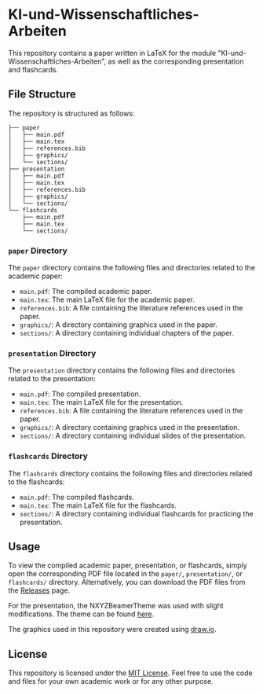 # KI-und-Wissenschaftliches-Arbeiten

This repository contains a paper written in LaTeX for the module "KI-und-Wissenschaftliches-Arbeiten", as well as the corresponding presentation and flashcards.

## File Structure

The repository is structured as follows:

```
├── paper
│   ├── main.pdf
│   ├── main.tex
│   ├── references.bib
│   ├── graphics/
│   └── sections/
├── presentation
│   ├── main.pdf
│   ├── main.tex
│   ├── references.bib
│   ├── graphics/
│   └── sections/
└── flashcards
    ├── main.pdf
    ├── main.tex
    └── sections/
```

### `paper` Directory

The `paper` directory contains the following files and directories related to the academic paper:

- `main.pdf`: The compiled academic paper.
- `main.tex`: The main LaTeX file for the academic paper.
- `references.bib`: A file containing the literature references used in the paper.
- `graphics/`: A directory containing graphics used in the paper.
- `sections/`: A directory containing individual chapters of the paper.

### `presentation` Directory

The `presentation` directory contains the following files and directories related to the presentation:

- `main.pdf`: The compiled presentation.
- `main.tex`: The main LaTeX file for the presentation.
- `references.bib`: A file containing the literature references used in the paper.
- `graphics/`: A directory containing graphics used in the presentation.
- `sections/`: A directory containing individual slides of the presentation.

### `flashcards` Directory

The `flashcards` directory contains the following files and directories related to the flashcards:

- `main.pdf`: The compiled flashcards.
- `main.tex`: The main LaTeX file for the flashcards.
- `sections/`: A directory containing individual flashcards for practicing the presentation.

## Usage

To view the compiled academic paper, presentation, or flashcards, simply open the corresponding PDF file located in the `paper/`, `presentation/`, or `flashcards/` directory. Alternatively, you can download the PDF files from the [Releases](https://github.com/mxcom/KI-und-Wissenschaftliches-Arbeiten/releases) page.

For the presentation, the NXYZBeamerTheme was used with slight modifications. The theme can be found [here](https://github.com/NicklasXYZ/NXYZBeamerTheme).

The graphics used in this repository were created using [draw.io](https://app.diagrams.net/).

## License

This repository is licensed under the [MIT License](https://opensource.org/licenses/MIT). Feel free to use the code and files for your own academic work or for any other purpose.